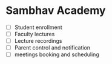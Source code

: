 # Sambhav Academy

- [ ] Student enrollment
- [ ] Faculty lectures
- [ ] Lecture recordings
- [ ] Parent control and notification
- [ ] meetings booking and scheduling
